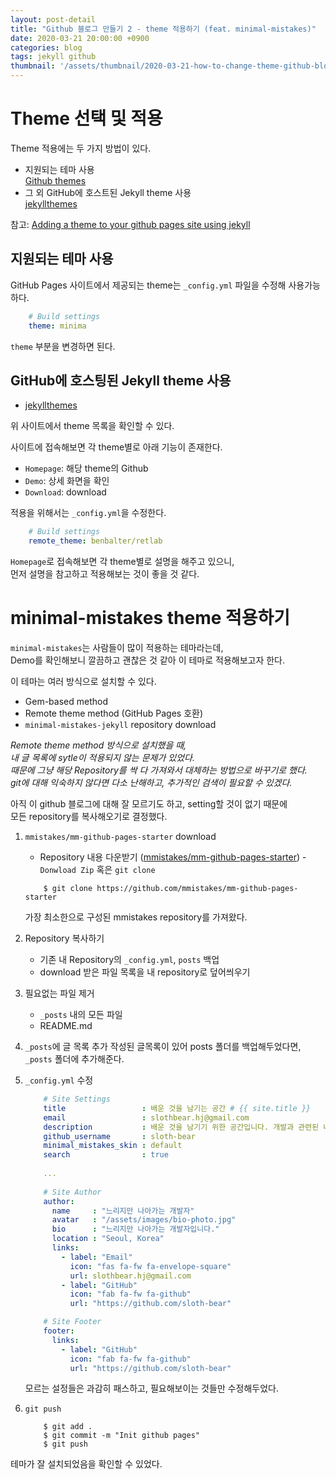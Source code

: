```yaml
---
layout: post-detail
title: "Github 블로그 만들기 2 - theme 적용하기 (feat. minimal-mistakes)"
date: 2020-03-21 20:00:00 +0900
categories: blog
tags: jekyll github
thumbnail: '/assets/thumbnail/2020-03-21-how-to-change-theme-github-blog.png'
---
```



# Theme 선택 및 적용 
Theme 적용에는 두 가지 방법이 있다. 
* 지원되는 테마 사용   
[Github themes](https://pages.github.com/themes/)
* 그 외 GitHub에 호스트된 Jekyll theme 사용   
[jekyllthemes](http://jekyllthemes.org/)

참고: [Adding a theme to your github pages site using jekyll](https://help.github.com/en/github/working-with-github-pages/adding-a-theme-to-your-github-pages-site-using-jekyll)


## 지원되는 테마 사용 
GitHub Pages 사이트에서 제공되는 theme는 `_config.yml` 파일을 수정해 사용가능하다. 
```yaml
    # Build settings 
    theme: minima 
```

`theme` 부분을 변경하면 된다. 




## GitHub에 호스팅된 Jekyll theme 사용 
* [jekyllthemes](http://jekyllthemes.org/)   

위 사이트에서 theme 목록을 확인할 수 있다.   

사이트에 접속해보면 각 theme별로 아래 기능이 존재한다.   
* `Homepage`: 해당 theme의 Github 
* `Demo`: 상세 화면을 확인
* `Download`: download


적용을 위해서는 `_config.yml`을 수정한다.   
```yaml
    # Build settings 
    remote_theme: benbalter/retlab
```

`Homepage`로 접속해보면 각 theme별로 설명을 해주고 있으니,   
먼저 설명을 참고하고 적용해보는 것이 좋을 것 같다.   



# minimal-mistakes theme 적용하기 
`minimal-mistakes`는 사람들이 많이 적용하는 테마라는데,   
Demo를 확인해보니 깔끔하고 괜찮은 것 같아 이 테마로 적용해보고자 한다.   

이 테마는 여러 방식으로 설치할 수 있다.  
* Gem-based method   
* Remote theme method (GitHub Pages 호환)
* `minimal-mistakes-jekyll` repository download


_Remote theme method 방식으로 설치했을 때,  
내 글 목록에 sytle이 적용되지 않는 문제가 있었다.  
때문에 그냥 해당 Repository를 싹 다 가져와서 대체하는 방법으로 바꾸기로 했다.  
git에 대해 익숙하지 않다면 다소 난해하고, 추가적인 검색이 필요할 수 있겠다._  


아직 이 github 블로그에 대해 잘 모르기도 하고, setting할 것이 없기 때문에  
모든 repository를 복사해오기로 결정했다.  


1. `mmistakes/mm-github-pages-starter` download
	* Repository 내용 다운받기 ([mmistakes/mm-github-pages-starter](https://github.com/mmistakes/mm-github-pages-starter)) - `Donwload Zip` 혹은 `git clone`
	```text
	    $ git clone https://github.com/mmistakes/mm-github-pages-starter
	```
	가장 최소한으로 구성된 mmistakes repository를 가져왔다. 


2. Repository 복사하기 
	* 기존 내 Repository의 `_config.yml`, `posts` 백업
	* download 받은 파일 목록을 내 repository로 덮어씌우기 


3. 필요없는 파일 제거 
	* `_posts` 내의 모든 파일
	* README.md


4. `_posts`에 글 목록 추가
	작성된 글목록이 있어 posts 폴더를 백업해두었다면, `_posts` 폴더에 추가해준다. 


5. `_config.yml` 수정 
	```yaml
        # Site Settings 
        title                 : 배운 것을 남기는 공간 # {{ site.title }}
        email                 : slothbear.hj@gmail.com
        description           : 배운 것을 남기기 위한 공간입니다. 개발과 관련된 내용이 주된 내용입니다. 
        github_username       : sloth-bear
        minimal_mistakes_skin : default
        search                : true
        
        ...
        
        # Site Author
        author:
          name     : "느리지만 나아가는 개발자"
          avatar   : "/assets/images/bio-photo.jpg"
          bio      : "느리지만 나아가는 개발자입니다."
          location : "Seoul, Korea"
          links:
            - label: "Email"
              icon: "fas fa-fw fa-envelope-square"
              url: slothbear.hj@gmail.com
            - label: "GitHub"
              icon: "fab fa-fw fa-github"
              url: "https://github.com/sloth-bear"
    
        # Site Footer
        footer:
          links:
            - label: "GitHub"
              icon: "fab fa-fw fa-github"
              url: "https://github.com/sloth-bear"
	```
	
	모르는 설정들은 과감히 패스하고, 필요해보이는 것들만 수정해두었다. 
	

6. `git push`
	```text
        $ git add .
        $ git commit -m "Init github pages"
        $ git push
	```
	

테마가 잘 설치되었음을 확인할 수 있었다. 

